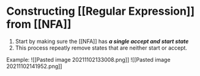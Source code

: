 # Constructing [[Regular Expression]] from [[NFA]]

1) Start by making sure the [[NFA]] has ***a single accept and start state***
2) This process repeatly remove states that are neither start or accept.

Example:
![[Pasted image 20211102133008.png]]
![[Pasted image 20211102141952.png]]